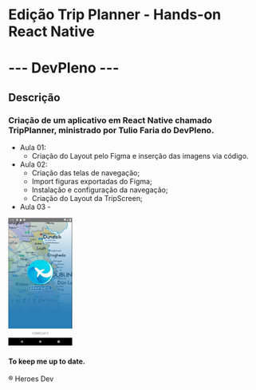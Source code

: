 # Edição Trip Planner - Hands-on React Native
# --- DevPleno ---

## Descrição

### Criação de um aplicativo em React Native chamado TripPlanner, ministrado por Tulio Faria do DevPleno.

* Aula 01: 
    * Criação do Layout pelo Figma e inserção das imagens via código.
* Aula 02:
    * Criação das telas de navegação;
    * Import figuras exportadas do Figma;
    * Instalação e configuração da navegação;
    * Criação do Layout da TripScreen;
* Aula 03 -


<img src="./assets/HomeScreen.png" alt="HomeScreen" width="128"/>

#### To keep me up to date.
&reg; Heroes Dev